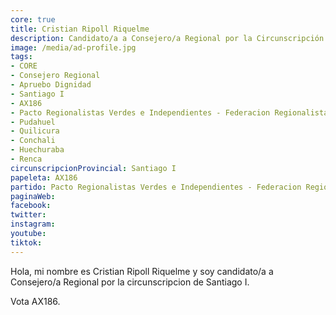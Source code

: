 ```yaml
---
core: true
title: Cristian Ripoll Riquelme
description: Candidato/a a Consejero/a Regional por la Circunscripción de Santiago I
image: /media/ad-profile.jpg
tags:
- CORE
- Consejero Regional
- Apruebo Dignidad
- Santiago I
- AX186
- Pacto Regionalistas Verdes e Independientes - Federacion Regionalista Verde Social - Independientes
- Pudahuel
- Quilicura
- Conchali
- Huechuraba
- Renca
circunscripcionProvincial: Santiago I
papeleta: AX186
partido: Pacto Regionalistas Verdes e Independientes - Federacion Regionalista Verde Social - Independientes
paginaWeb:
facebook:
twitter:
instagram:
youtube:
tiktok:
---
```

Hola, mi nombre es Cristian Ripoll Riquelme y soy candidato/a a Consejero/a Regional por la circunscripcion de Santiago I.

Vota AX186.
